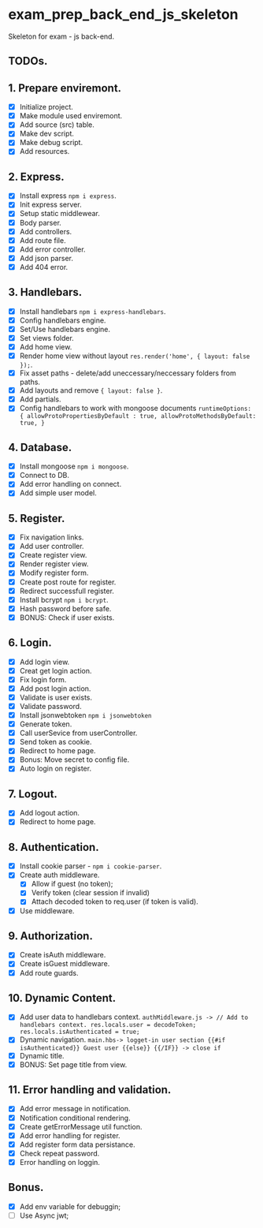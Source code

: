 # exam_prep_back_end_js_skeleton
Skeleton for exam - js back-end.


## TODOs.
##  1. Prepare enviremont.
- [X] Initialize project.
- [X] Make module used enviremont.
- [X] Add source (src) table.
- [X] Make dev script.
- [X] Make debug script.
- [X] Add resources.

##  2. Express.
- [X] Install express `npm i express`.
- [X] Init express server.
- [X] Setup static middlewear.
- [X] Body parser.
- [X] Add controllers.
- [X] Add route file.
- [X] Add error controller.
- [X] Add json parser.
- [X] Add 404 error.

## 3. Handlebars.
- [X] Install handlebars `npm i express-handlebars`.
- [X] Config handlebars engine.
- [X] Set/Use handlebars engine.
- [X] Set views folder.
- [X] Add home view.
- [X] Render home view without layout `res.render('home', { layout: false });`. 
- [X] Fix asset paths - delete/add uneccessary/neccessary folders from paths.
- [x] Add layouts and remove `{ layout: false }`.
- [X] Add partials.
- [X] Config handlebars to work with mongoose documents `runtimeOptions: { allowProtoPropertiesByDefault : true,
                                                                           allowProtoMethodsByDefault: true, }`

## 4. Database.
- [X] Install mongoose `npm i mongoose`.
- [X] Connect to DB.
- [X] Add error handling on connect.
- [X] Add simple user model.

## 5. Register.
- [X] Fix navigation links.
- [X] Add user controller.
- [X] Create register view.
- [X] Render register view.
- [X] Modify register form.
- [X] Create post route for register.
- [X] Redirect successfull register.
- [X] Install bcrypt `npm i bcrypt`. 
- [X] Hash password before safe.
- [X] BONUS: Check if user exists.

## 6. Login.
- [X] Add login view.
- [X] Creat get login action.
- [X] Fix login form. 
- [X] Add post login action.
- [X] Validate is user exists.
- [X] Validate password. 
- [X] Install jsonwebtoken `npm i jsonwebtoken`
- [X] Generate token.
- [X] Call userSevice from userController.
- [X] Send token as cookie.
- [X] Redirect to home page.
- [X] Bonus: Move secret to config file.
- [X] Auto login on register.

## 7. Logout.
- [X] Add logout action.
- [X] Redirect to home page.

## 8. Authentication.
- [X] Install cookie parser - `npm i cookie-parser`.
- [X] Create auth middleware.
    - [X] Allow if guest (no token);
    - [X] Verify token (clear session if invalid)
    - [X] Attach decoded token to req.user (if token is valid).
- [X] Use middleware.

## 9. Authorization.
- [X] Create isAuth middleware.
- [X] Create isGuest middleware.
- [X] Add route guards.

## 10. Dynamic Content.
- [X] Add user data to handlebars context. `authMiddleware.js -> // Add to handlebars context.
        res.locals.user = decodeToken;
        res.locals.isAuthenticated = true;`
- [X] Dynamic navigation. `main.hbs-> logget-in user section {{#if isAuthenticated}} Guest user {{else}} {{/IF}} -> close if`
- [X] Dynamic title.
- [X] BONUS: Set page title from view.

## 11. Error handling and validation.
- [X] Add error message in notification.
- [X] Notification conditional rendering.
- [X] Create getErrorMessage util function.
- [X] Add error handling for register.
- [X] Add register form data persistance.
- [X] Check repeat password.
- [X] Error handling on loggin.

## Bonus.
- [X] Add env variable for debuggin;
- [ ] Use Async jwt;